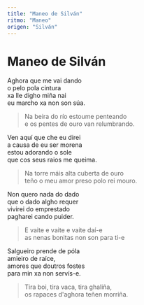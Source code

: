 ```yaml
---
title: "Maneo de Silván"
ritmo: "Maneo"
origen: "Silván"
---
```


# Maneo de Silván

Aghora que me vai dando<br>
o pelo pola cintura<br>
xa lle digho miña nai<br>
eu marcho xa non son súa.<br>

>Na beira do río estoume penteando<br>
e os pentes de ouro van relumbrando.

Ven aquí que che eu direi<br>
a causa de eu ser morena<br>
estou adorando o sole<br>
que cos seus raios me queima.<br>

>Na torre máis alta cuberta de ouro<br>
teño o meu amor preso polo rei mouro.<br>

Non quero nada do dado<br>
que o dado algho requer<br>
vivirei do emprestado<br>
pagharei cando puider.<br>

>E vaite e vaite e vaite daí-e<br>
as nenas bonitas non son para ti-e<br>

Salgueiro prende de póla<br>
amieiro de raíce,<br>amores que doutros fostes<br>para min xa non servís-e.

>Tira boi, tira vaca, tira ghaliña,<br>os rapaces d'aghora teñen morriña.





